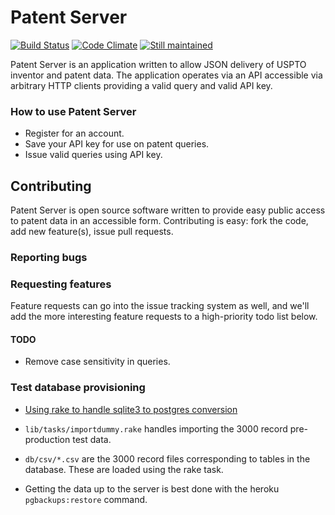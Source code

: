 # Patent Server

[![Build Status](https://secure.travis-ci.org/doolin/patentsnapper.png)](http://travis-ci.org/doolin/patentsnapper)
[![Code
Climate](https://codeclimate.com/badge.png)](https://codeclimate.com/github/doolin/patentsnapper)
[![Still
maintained](http://stillmaintained.com/stillmaintained/stillmaintained.png)](http://stillmaintained.com/doolin/patentsnapper)



Patent Server is an application written to allow JSON delivery of USPTO
inventor and patent data. The application operates via an API accessible
via arbitrary HTTP clients providing a valid query and valid API key.

### How to use Patent Server

* Register for an account.
* Save your API key for use on patent queries.
* Issue valid queries using API key.



## Contributing

Patent Server is open source software written to provide easy public
access to patent data in an accessible form. Contributing is easy:
fork the code, add new feature(s), issue pull requests.


### Reporting bugs

### Requesting features

Feature requests can go into the issue tracking system as well, and
we'll add the more interesting feature requests to a high-priority todo
list below.

#### TODO

* Remove case sensitivity in queries.


### Test database provisioning

* [Using rake to handle sqlite3 to postgres
conversion](http://blog.renaud.io/2011/10/05/rails-3-migrate-your-data-from-sqlite-to-postgresql/)

* `lib/tasks/importdummy.rake` handles importing the 3000 record
pre-production test data.

* `db/csv/*.csv` are the 3000 record files corresponding to tables in
the database. These are loaded using the rake task.

* Getting the data up to the server is best done with the heroku
`pgbackups:restore` command.

